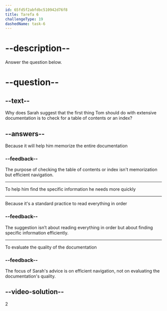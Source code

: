 ```yaml
---
id: 65fd5f2abfdbc510942d76f8
title: Tarefa 6
challengeType: 19
dashedName: task-6
---
```


<!--
AUDIO REFERENCE:
Sarah: Don't worry. When you're faced with extensive documentation, the first thing you should do is check for a table of contents or an index. It can help you find the specific information you're looking for.
-->

# --description--

Answer the question below.

# --question--

## --text--

Why does Sarah suggest that the first thing Tom should do with extensive documentation is to check for a table of contents or an index?

## --answers--

Because it will help him memorize the entire documentation

### --feedback--

The purpose of checking the table of contents or index isn't memorization but efficient navigation.

---

To help him find the specific information he needs more quickly

---

Because it's a standard practice to read everything in order

### --feedback--

The suggestion isn’t about reading everything in order but about finding specific information efficiently.

---

To evaluate the quality of the documentation

### --feedback--

The focus of Sarah's advice is on efficient navigation, not on evaluating the documentation's quality.

## --video-solution--

2
